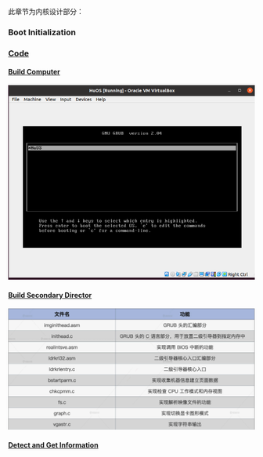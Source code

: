 此章节为内核设计部分：   
### Boot Initialization
### [Code](./HuOS1.0/)
#### [Build Computer](./Build_Com/README.md)  
![结果](./Build_Com/images/res1.png)
#### [Build Secondary Director](./Build_sec_bootstrap/README.md)
![结果](./Build_sec_bootstrap/images/ldrkrl.png)
#### [Detect and Get Information](./Get_Info/README)